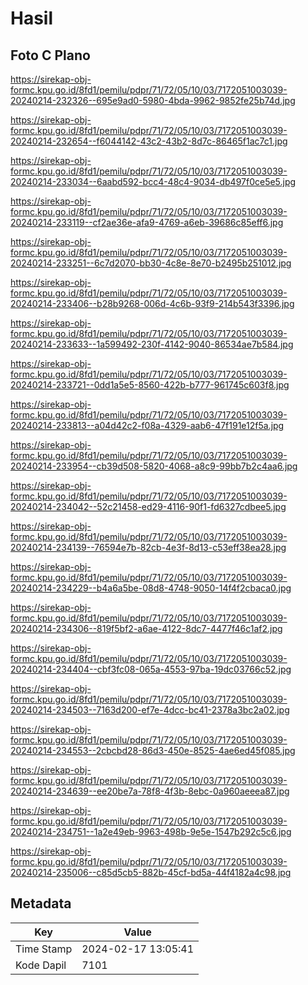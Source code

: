 # Hasil

## Foto C Plano

https://sirekap-obj-formc.kpu.go.id/8fd1/pemilu/pdpr/71/72/05/10/03/7172051003039-20240214-232326--695e9ad0-5980-4bda-9962-9852fe25b74d.jpg

https://sirekap-obj-formc.kpu.go.id/8fd1/pemilu/pdpr/71/72/05/10/03/7172051003039-20240214-232654--f6044142-43c2-43b2-8d7c-86465f1ac7c1.jpg

https://sirekap-obj-formc.kpu.go.id/8fd1/pemilu/pdpr/71/72/05/10/03/7172051003039-20240214-233034--6aabd592-bcc4-48c4-9034-db497f0ce5e5.jpg

https://sirekap-obj-formc.kpu.go.id/8fd1/pemilu/pdpr/71/72/05/10/03/7172051003039-20240214-233119--cf2ae36e-afa9-4769-a6eb-39686c85eff6.jpg

https://sirekap-obj-formc.kpu.go.id/8fd1/pemilu/pdpr/71/72/05/10/03/7172051003039-20240214-233251--6c7d2070-bb30-4c8e-8e70-b2495b251012.jpg

https://sirekap-obj-formc.kpu.go.id/8fd1/pemilu/pdpr/71/72/05/10/03/7172051003039-20240214-233406--b28b9268-006d-4c6b-93f9-214b543f3396.jpg

https://sirekap-obj-formc.kpu.go.id/8fd1/pemilu/pdpr/71/72/05/10/03/7172051003039-20240214-233633--1a599492-230f-4142-9040-86534ae7b584.jpg

https://sirekap-obj-formc.kpu.go.id/8fd1/pemilu/pdpr/71/72/05/10/03/7172051003039-20240214-233721--0dd1a5e5-8560-422b-b777-961745c603f8.jpg

https://sirekap-obj-formc.kpu.go.id/8fd1/pemilu/pdpr/71/72/05/10/03/7172051003039-20240214-233813--a04d42c2-f08a-4329-aab6-47f191e12f5a.jpg

https://sirekap-obj-formc.kpu.go.id/8fd1/pemilu/pdpr/71/72/05/10/03/7172051003039-20240214-233954--cb39d508-5820-4068-a8c9-99bb7b2c4aa6.jpg

https://sirekap-obj-formc.kpu.go.id/8fd1/pemilu/pdpr/71/72/05/10/03/7172051003039-20240214-234042--52c21458-ed29-4116-90f1-fd6327cdbee5.jpg

https://sirekap-obj-formc.kpu.go.id/8fd1/pemilu/pdpr/71/72/05/10/03/7172051003039-20240214-234139--76594e7b-82cb-4e3f-8d13-c53eff38ea28.jpg

https://sirekap-obj-formc.kpu.go.id/8fd1/pemilu/pdpr/71/72/05/10/03/7172051003039-20240214-234229--b4a6a5be-08d8-4748-9050-14f4f2cbaca0.jpg

https://sirekap-obj-formc.kpu.go.id/8fd1/pemilu/pdpr/71/72/05/10/03/7172051003039-20240214-234306--819f5bf2-a6ae-4122-8dc7-4477f46c1af2.jpg

https://sirekap-obj-formc.kpu.go.id/8fd1/pemilu/pdpr/71/72/05/10/03/7172051003039-20240214-234404--cbf3fc08-065a-4553-97ba-19dc03766c52.jpg

https://sirekap-obj-formc.kpu.go.id/8fd1/pemilu/pdpr/71/72/05/10/03/7172051003039-20240214-234503--7163d200-ef7e-4dcc-bc41-2378a3bc2a02.jpg

https://sirekap-obj-formc.kpu.go.id/8fd1/pemilu/pdpr/71/72/05/10/03/7172051003039-20240214-234553--2cbcbd28-86d3-450e-8525-4ae6ed45f085.jpg

https://sirekap-obj-formc.kpu.go.id/8fd1/pemilu/pdpr/71/72/05/10/03/7172051003039-20240214-234639--ee20be7a-78f8-4f3b-8ebc-0a960aeeea87.jpg

https://sirekap-obj-formc.kpu.go.id/8fd1/pemilu/pdpr/71/72/05/10/03/7172051003039-20240214-234751--1a2e49eb-9963-498b-9e5e-1547b292c5c6.jpg

https://sirekap-obj-formc.kpu.go.id/8fd1/pemilu/pdpr/71/72/05/10/03/7172051003039-20240214-235006--c85d5cb5-882b-45cf-bd5a-44f4182a4c98.jpg


## Metadata

| Key        | Value               |
| ---------- | ------------------- |
| Time Stamp | 2024-02-17 13:05:41 |
| Kode Dapil | 7101                |



